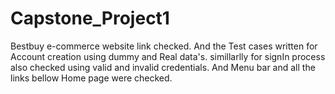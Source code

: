 # Capstone_Project1
Bestbuy e-commerce website link checked. And the Test cases written for Account creation using dummy and Real data's. simillarlly for signIn  process also checked using valid and invalid credentials. And Menu bar and all the links bellow Home page were checked.
